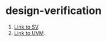 # design-verification

1. [Link to SV](https://drive.google.com/file/d/1Y86WB378l25HujJ-pNzP2emi2ojW34SB/view?usp=sharing).
2. [Link to UVM](https://drive.google.com/file/d/1lA67Bt4bHKItkWs9ie_56nLnxl3yr1gA/view?usp=sharing).
